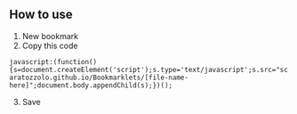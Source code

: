 ## How to use

1. New bookmark
2. Copy this code

`javascript:(function(){s=document.createElement('script');s.type='text/javascript';s.src="scaratozzolo.github.io/Bookmarklets/[file-name-here]";document.body.appendChild(s);})();`

3. Save
